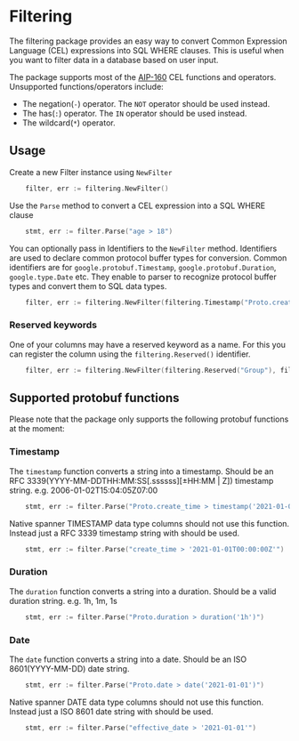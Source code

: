 # Filtering

The filtering package provides an easy way to convert Common Expression Language (CEL) expressions into SQL WHERE clauses. 
This is useful when you want to filter data in a database based on user input.

The package supports most of the [AIP-160](https://google.aip.dev/160) CEL functions and operators.
Unsupported functions/operators include:
- The negation(`-`) operator. The `NOT` operator should be used instead.
- The has(`:`) operator. The `IN` operator should be used instead.
- The wildcard(`*`) operator.

## Usage

Create a new Filter instance using `NewFilter`

```go
    filter, err := filtering.NewFilter()
```

Use the `Parse` method to convert a CEL expression into a SQL WHERE clause

```go
    stmt, err := filter.Parse("age > 18")
```


You can optionally pass in Identifiers to the `NewFilter` method.
Identifiers are used to declare common protocol buffer types for conversion.
Common identifiers are for `google.protobuf.Timestamp`, `google.protobuf.Duration`, `google.type.Date` etc.
They enable to parser to recognize protocol buffer types and convert them to SQL data types.

```go
    filter, err := filtering.NewFilter(filtering.Timestamp("Proto.create_time"),filtering.Duration("Proto.duration"))
```

### Reserved keywords

One of your columns may have a reserved keyword as a name. For this you can register the column using the `filtering.Reserved()` identifier.

```go
    filter, err := filtering.NewFilter(filtering.Reserved("Group"), filtering.Reserved("Lookup"))
```

## Supported protobuf functions

Please note that the package only supports the following protobuf functions at the moment:

### Timestamp

The `timestamp` function converts a string into a timestamp. Should be an RFC 3339(YYYY-MM-DDTHH:MM:SS[.ssssss][±HH:MM | Z]) timestamp string. e.g. 2006-01-02T15:04:05Z07:00

```go
    stmt, err := filter.Parse("Proto.create_time > timestamp('2021-01-01T00:00:00Z')")
```

Native spanner TIMESTAMP data type columns should not use this function. Instead just a RFC 3339 timestamp string with should be used.

```go
    stmt, err := filter.Parse("create_time > '2021-01-01T00:00:00Z'")
```

### Duration

The `duration` function converts a string into a duration. Should be a valid duration string. e.g. 1h, 1m, 1s

```go
    stmt, err := filter.Parse("Proto.duration > duration('1h')")
```

### Date

The `date` function converts a string into a date. Should be an ISO 8601(YYYY-MM-DD) date string.

```go
    stmt, err := filter.Parse("Proto.date > date('2021-01-01')")
```

Native spanner DATE data type columns should not use this function. Instead just a ISO 8601 date string with should be used.

```go
    stmt, err := filter.Parse("effective_date > '2021-01-01'")
```